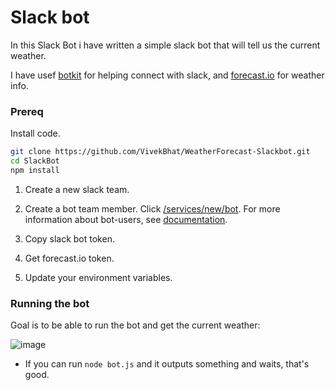 # Slack bot

In this Slack Bot i have written a simple slack bot that will tell us the current weather.

I have usef [botkit](https://github.com/howdyai/botkit) for helping connect with slack, and [forecast.io](https://developer.forecast.io/) for weather info.

### Prereq

Install code.

```bash
git clone https://github.com/VivekBhat/WeatherForecast-Slackbot.git
cd SlackBot
npm install
```

1. Create a new slack team.

2. Create a bot team member. Click [/services/new/bot](https://my.slack.com/services/new/bot). For more information about bot-users, see [documentation](https://api.slack.com/bot-users).

3. Copy slack bot token.

4. Get forecast.io token. 

5. Update your environment variables.
   
### Running the bot

Goal is to be able to run the bot and get the current weather:

![image](https://cloud.githubusercontent.com/assets/742934/18172392/2e9a333c-7033-11e6-8dcd-81df6031b0ab.png)

* If you can run `node bot.js` and it outputs something and waits, that's good.
